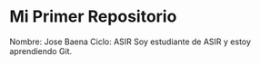 # Mi Primer Repositorio

Nombre: Jose Baena
Ciclo: ASIR
Soy estudiante de ASIR y estoy aprendiendo Git.
